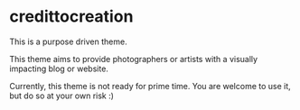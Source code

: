 credittocreation
================

This is a purpose driven theme. 

This theme aims to provide photographers or artists with a visually impacting blog or website. 

Currently, this theme is not ready for prime time. You are welcome to use it, but do so at your own risk :) 
